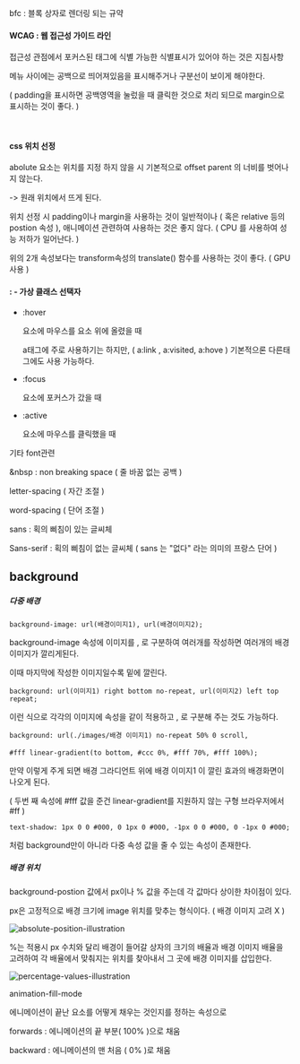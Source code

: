 bfc : 블록 상자로 렌더링 되는 규약



#### WCAG : 웹 접근성 가이드 라인

접근성 관점에서 포커스된 태그에 식별 가능한 식별표시가 있어야 하는 것은 지침사항 

메뉴 사이에는 공백으로 띄어져있음을 표시해주거나 구분선이 보이게 해야한다.

( padding을 표시하면 공백영역을 눌렀을 때 클릭한 것으로 처리 되므로 margin으로 표시하는 것이 좋다. )      

​    

#### css 위치 선정

abolute 요소는 위치를 지정 하지 않을 시 기본적으로 offset parent 의 너비를 벗어나지 않는다. 

-> 원래 위치에서 뜨게 된다.



위치 선정 시 padding이나 margin을 사용하는 것이 일반적이나 ( 혹은 relative 등의 postion 속성 ), 애니메이션 관련하여 사용하는 것은 좋지 않다. ( CPU 를 사용하여 성능 저하가 일어난다. )

위의 2개 속성보다는 transform속성의 translate() 함수를 사용하는 것이 좋다. ( GPU 사용 )





#### :  - 가상 클래스 선택자

- :hover

  요소에 마우스를 요소 위에 올렸을 때

  a태그에 주로 사용하기는 하지만,    ( a:link , a:visited, a:hove ) 기본적으론 다른태그에도 사용 가능하다.

  

- :focus

  요소에 포커스가 갔을 때

  

- :active

  요소에 마우스를 클릭했을 때



기타 font관련 



&nbsp : non breaking space ( 줄 바꿈 없는 공백 )



letter-spacing ( 자간 조절 )

word-spacing ( 단어 조절 ) 



sans : 획의 삐침이 있는 글씨체 

Sans-serif : 획의 삐침이 없는 글씨체 ( sans 는 "없다" 라는 의미의 프랑스 단어 )

 

## background

##### 다중 배경 

`background-image: url(배경이미지1), url(배경이미지2);`

background-image 속성에 이미지를 , 로 구분하여 여러개를 작성하면 여러개의 배경이미지가 깔리게된다.

이때 마지막에 작성한 이미지일수록 밑에 깔린다.




`background: url(이미지1) right bottom no-repeat, url(이미지2) left top repeat;`

이런 식으로 각각의 이미지에 속성을 같이 적용하고 , 로 구분해 주는 것도 가능하다.



`background: url(./images/배경 이미지1) no-repeat 50% 0 scroll,`

​      `#fff linear-gradient(to bottom, #ccc 0%, #fff 70%, #fff 100%);`

만약 이렇게 주게 되면 배경 그라디언트 위에 배경 이미지1 이 깔린 효과의 배경화면이 나오게 된다.

( 두번 째 속성에 #fff 값을 준건 linear-gradient를 지원하지 않는 구형 브라우저에서 #ff  )



`text-shadow: 1px 0 0 #000, 0 1px 0 #000, -1px 0 0 #000, 0 -1px 0 #000;` 

처럼 background만이 아니라 다중 속성 값을 줄 수 있는 속성이 존재한다.



##### 배경 위치

background-postion 값에서 px이나 % 값을 주는데 각 값마다 상이한 차이점이 있다.



px은 고정적으로 배경 크기에 image 위치를 맞추는 형식이다. ( 배경 이미지 고려 X )

![absolute-position-illustration](https://blogsimages.adobe.com/dreamweaver/files/2015/03/absolute-position-illustration-700x367.png)

%는 적용시 px 수치와 달리 배경이 들어갈 상자의 크기의 배율과 배경 이미지 배율을 고려하여 각 배율에서 맞춰지는 위치를 찾아내서 그 곳에 배경 이미지를 삽입한다.

![percentage-values-illustration](https://blogsimages.adobe.com/dreamweaver/files/2015/03/percentage-values-illustration-700x345.png)



animation-fill-mode

에니메이션이 끝난 요소를 어떻게 채우는 것인지를 정하는 속성으로

forwards : 에니메이션의 끝 부분( 100% )으로 채움 

backward : 에니메이션의 맨 처음 ( 0% )로 채움